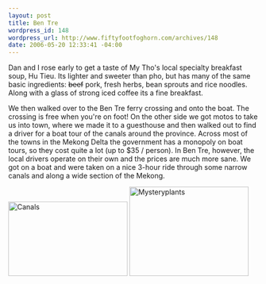 ```yaml
--- 
layout: post
title: Ben Tre
wordpress_id: 148
wordpress_url: http://www.fiftyfootfoghorn.com/archives/148
date: 2006-05-20 12:33:41 -04:00
---
```

Dan and I rose early to get a taste of My Tho's local specialty breakfast soup, Hu Tieu. Its lighter and sweeter than pho, but has many of the same basic ingredients: <s>beef</s> pork, fresh herbs, bean sprouts and rice noodles. Along with a glass of strong iced coffee its a fine breakfast.

We then walked over to the Ben Tre ferry crossing and onto the boat. The crossing is free when you're on foot! On the other side we got motos to take us into town, where we made it to a guesthouse and then walked out to find a driver for a boat tour of the canals around the province. Across most of the towns in the Mekong Delta the government has a monopoly on boat tours, so they cost quite a lot (up to $35 / person). In Ben Tre, however, the local drivers operate on their own and the prices are much more sane. We got on a boat and were taken on a nice 3-hour ride through some narrow canals and along a wide section of the Mekong.

<a href="http://flickr.com/photos/fiftyfeet/151054063"><img src="http://static.flickr.com/49/151054063_b121d745d1_m.jpg" width="240" height="150" alt="Canals" border="0" /></a> <a href="http://flickr.com/photos/fiftyfeet/151054727"><img src="http://static.flickr.com/49/151054727_cd21dc07ef_m.jpg" width="240" height="180" alt="Mysteryplants" border="0" /></a>

